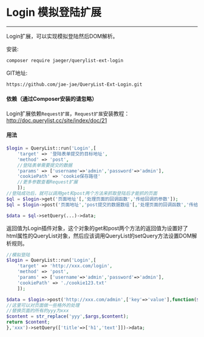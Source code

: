 # Login 模拟登陆扩展

---

Login扩展，可以实现模拟登陆然后DOM解析。

安装:

```bash
composer require jaeger/querylist-ext-login
```

GIT地址:

```bash
https://github.com/jae-jae/QueryList-Ext-Login.git
```

#### 依赖（通过Composer安装的请忽略）

Login扩展依赖`Request扩展`，`Request扩展`安装教程：http://doc.querylist.cc/site/index/doc/21

#### 用法

```php
$login = QueryList::run('Login',[
    'target' => '登陆表单提交的目标地址',
    'method' => 'post',
	//登陆表单需要提交的数据
    'params' => ['username'=>'admin','password'=>'admin'],
    'cookiePath' => 'cookie保存路径'
	//更多参数查看Request扩展
    ]);
//登陆成功后，就可以调用get和post两个方法来抓取登陆后才能抓的页面
$ql = $login->get('页面地址'[,'处理页面的回调函数','传给回调的参数']);
$ql = $login->post('页面地址','post提交的数据数组'[,'处理页面的回调函数','传给回调的参数']);

$data = $ql->setQuery(...)->data;
```

返回值为Login插件对象，这个对象的get和post两个方法的返回值为设置好了html属性的QueryList对象，然后应该调用QueryList的setQuery方法设置DOM解析规则。

```php
//模拟登陆
$login = QueryList::run('Login',[
    'target' => 'http://xxx.com/login',
    'method' => 'post',
    'params' => ['username'=>'admin','password'=>'admin'],
    'cookiePath' => './cookie123.txt'
    ]);

$data = $login->post('http://xxx.com/admin',['key'=>'value'],function($content,$args){
//这里可以对页面做一些格外的处理
//替换页面的所有的yyy为xxx
$content = str_replace('yyy',$args,$content);
return $content;
},'xxx')->setQuery(['title'=>['h1','text']])->data;
```